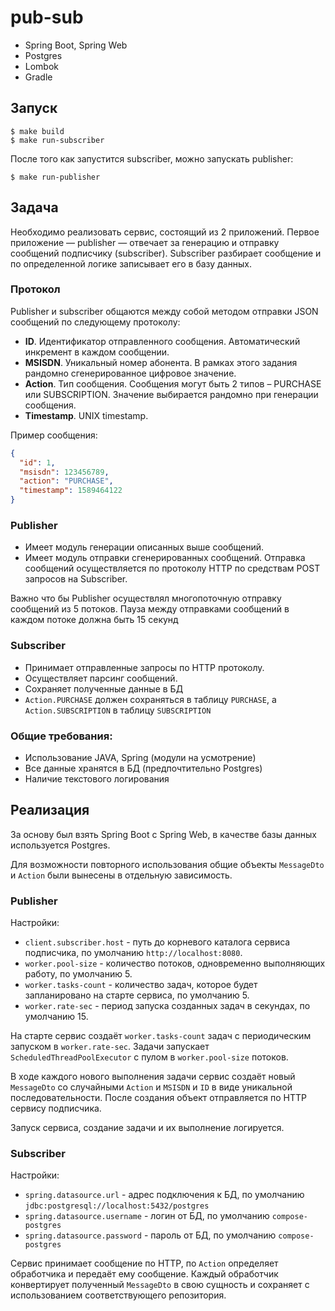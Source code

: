 # pub-sub

* Spring Boot, Spring Web
* Postgres
* Lombok
* Gradle

## Запуск 

```shell
$ make build
$ make run-subscriber
```

После того как запустится subscriber, можно запускать publisher:

```shell
$ make run-publisher
```

## Задача

Необходимо реализовать сервис, состоящий из 2 приложений. Первое
приложение — publisher — отвечает за генерацию и отправку сообщений подписчику
(subscriber). Subscriber разбирает сообщение и по определенной логике
записывает его в базу данных.

### Протокол

Publisher и subscriber общаются между собой методом отправки JSON сообщений по
следующему протоколу:

* **ID**. Идентификатор отправленного сообщения. Автоматический инкремент в 
  каждом сообщении.
* **MSISDN**. Уникальный номер абонента. В рамках этого задания рандомно
сгенерированное цифровое значение.
* **Action**. Тип сообщения. Сообщения могут быть 2 типов – PURCHASE или
SUBSCRIPTION. Значение выбирается рандомно при генерации сообщения.
* **Timestamp**. UNIX timestamp.

Пример сообщения:
```json
{
  "id": 1,
  "msisdn": 123456789,
  "action": "PURCHASE",
  "timestamp": 1589464122
}
```

### Publisher

* Имеет модуль генерации описанных выше сообщений.
* Имеет модуль отправки сгенерированных сообщений. Отправка сообщений
осуществляется по протоколу HTTP по средствам POST запросов на Subscriber.

Важно что бы Publisher осуществлял многопоточную отправку сообщений из 5
потоков. Пауза между отправками сообщений в каждом потоке должна быть 15
секунд

### Subscriber
* Принимает отправленные запросы по HTTP протоколу.
* Осуществляет парсинг сообщений.
* Сохраняет полученные данные в БД
* `Action.PURCHASE` должен сохраняться в таблицу `PURCHASE`, а 
  `Action.SUBSCRIPTION` в таблицу `SUBSCRIPTION`
  

### Общие требования:

* Использование JAVA, Spring (модули на усмотрение)
* Все данные хранятся в БД (предпочтительно Postgres)
* Наличие текстового логирования

## Реализация

За основу был взять Spring Boot с Spring Web, в качестве базы данных
используется Postgres.

Для возможности повторного использования общие объекты 
`MessageDto` и `Action` были вынесены в отдельную зависимость.

### Publisher

Настройки:

* `client.subscriber.host` - путь до корневого каталога сервиса подписчика, 
  по умолчанию `http://localhost:8080`.
* `worker.pool-size` - количество потоков, одновременно выполняющих работу,
  по умолчанию 5.
* `worker.tasks-count` - количество задач, которое будет запланировано на 
  старте сервиса, по умолчанию 5.
* `worker.rate-sec` - период запуска созданных задач в секундах, 
  по умолчанию 15.
  
На старте сервис создаёт `worker.tasks-count` задач с периодическим запуском
в `worker.rate-sec`. Задачи запускает `ScheduledThreadPoolExecutor` с пулом
в `worker.pool-size` потоков.

В ходе каждого нового выполнения задачи сервис создаёт новый `MessageDto` со
случайными `Action` и `MSISDN` и `ID` в виде уникальной последовательности.
После создания объект отправляется по HTTP сервису подписчика.

Запуск сервиса, создание задачи и их выполнение логируется.

### Subscriber

Настройки:
* `spring.datasource.url` - адрес подключения к БД, 
  по умолчанию `jdbc:postgresql://localhost:5432/postgres`
* `spring.datasource.username` - логин от БД, по умолчанию `compose-postgres`
* `spring.datasource.password` - пароль от БД, по умолчанию `compose-postgres`

Сервис принимает сообщение по HTTP, по `Action` определяет обработчика и
передаёт ему сообщение. Каждый обработчик конвертирует полученный 
`MessageDto` в свою сущность и сохраняет с использованием соответствующего
репозитория.